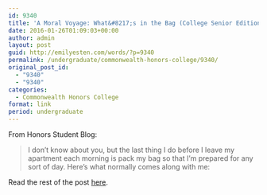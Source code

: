 ```yaml
---
id: 9340
title: 'A Moral Voyage: What&#8217;s in the Bag (College Senior Edition)'
date: 2016-01-26T01:09:03+00:00
author: admin
layout: post
guid: http://emilyesten.com/words/?p=9340
permalink: /undergraduate/commonwealth-honors-college/9340/
original_post_id:
  - "9340"
  - "9340"
categories:
  - Commonwealth Honors College
format: link
period: undergraduate
---
```

From Honors Student Blog:

> I don&#8217;t know about you, but the last thing I do before I leave my apartment each morning is pack my bag so that I&#8217;m prepared for any sort of day. Here&#8217;s what normally comes along with me:

Read the rest of the post [here](https://www.honors.umass.edu/blog/eesten/moral-voyage-whats-bag-college-senior-edition).
